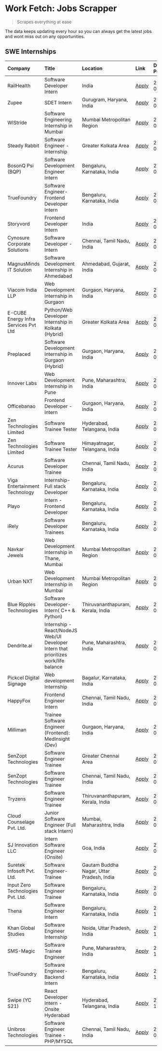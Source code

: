 # Work Fetch: Jobs Scrapper
> Scrapes everything at ease

The data keeps updating every hour so you can always get the latest jobs and wont miss out on any opportunities.

## SWE Internships
<!--START_SECTION:workfetch-->
| Company                              | Title                                                                                | Location                                  | Link                                                                                                                                                                                                                                                                                              | Date Posted   |
|:-------------------------------------|:-------------------------------------------------------------------------------------|:------------------------------------------|:--------------------------------------------------------------------------------------------------------------------------------------------------------------------------------------------------------------------------------------------------------------------------------------------------|:--------------|
| RailHealth                           | Software Developer Intern                                                            | India                                     | [Apply](https://in.linkedin.com/jobs/view/software-developer-intern-at-railhealth-3890818802?position=58&pageNum=0&refId=9gXRBj9JBHuF6OANnO2wSg%3D%3D&trackingId=AnZ%2FSGHC2sX3vwNmGrJNlg%3D%3D&trk=public_jobs_jserp-result_search-card)                                                         | 2024-04-11    |
| Zupee                                | SDET Intern                                                                          | Gurugram, Haryana, India                  | [Apply](https://in.linkedin.com/jobs/view/sdet-intern-at-zupee-3888478071?position=39&pageNum=0&refId=9gXRBj9JBHuF6OANnO2wSg%3D%3D&trackingId=4cU71PwZbCIlKZsPUYXqnA%3D%3D&trk=public_jobs_jserp-result_search-card)                                                                              | 2024-04-09    |
| WiStride                             | Software Engineering Internship in Mumbai                                            | Mumbai Metropolitan Region                | [Apply](https://in.linkedin.com/jobs/view/software-engineering-internship-in-mumbai-at-wistride-3888218704?position=16&pageNum=0&refId=9gXRBj9JBHuF6OANnO2wSg%3D%3D&trackingId=Jp5ifZTrEbt5fRuCz8yl%2BA%3D%3D&trk=public_jobs_jserp-result_search-card)                                           | 2024-04-08    |
| Steady Rabbit                        | Software Engineer - Internship                                                       | Greater Kolkata Area                      | [Apply](https://in.linkedin.com/jobs/view/software-engineer-internship-at-steady-rabbit-3885171077?position=19&pageNum=0&refId=9gXRBj9JBHuF6OANnO2wSg%3D%3D&trackingId=vixWe0lRUZMRDt6TryizyQ%3D%3D&trk=public_jobs_jserp-result_search-card)                                                     | 2024-04-08    |
| BosonQ Psi (BQP)                     | Software Development Engineer Intern                                                 | Bengaluru, Karnataka, India               | [Apply](https://in.linkedin.com/jobs/view/software-development-engineer-intern-at-bosonq-psi-bqp-3888328596?position=38&pageNum=0&refId=9gXRBj9JBHuF6OANnO2wSg%3D%3D&trackingId=JP8%2FVCHyfVcTtxKizK1AoA%3D%3D&trk=public_jobs_jserp-result_search-card)                                          | 2024-04-06    |
| TrueFoundry                          | Software Engineer- Frontend Developer Intern                                         | Bengaluru, Karnataka, India               | [Apply](https://in.linkedin.com/jobs/view/software-engineer-frontend-developer-intern-at-truefoundry-3887320206?position=21&pageNum=0&refId=9gXRBj9JBHuF6OANnO2wSg%3D%3D&trackingId=ioos286yBUAhppgiQdp8Ew%3D%3D&trk=public_jobs_jserp-result_search-card)                                        | 2024-04-05    |
| Storyvord                            | Frontend Developer Intern                                                            | India                                     | [Apply](https://in.linkedin.com/jobs/view/frontend-developer-intern-at-storyvord-3518938006?position=20&pageNum=0&refId=9gXRBj9JBHuF6OANnO2wSg%3D%3D&trackingId=IkCy6CEkO%2BZWisPcwT2Qow%3D%3D&trk=public_jobs_jserp-result_search-card)                                                          | 2024-04-04    |
| Cynosure Corporate Solutions         | Software Developer -Intern                                                           | Chennai, Tamil Nadu, India                | [Apply](https://in.linkedin.com/jobs/view/software-developer-intern-at-cynosure-corporate-solutions-3884767755?position=24&pageNum=0&refId=9gXRBj9JBHuF6OANnO2wSg%3D%3D&trackingId=PImAdumE7deu6Iv7nu%2Fn2A%3D%3D&trk=public_jobs_jserp-result_search-card)                                       | 2024-04-04    |
| MagnusMinds IT Solution              | Software Development Internship in Ahmedabad                                         | Ahmedabad, Gujarat, India                 | [Apply](https://in.linkedin.com/jobs/view/software-development-internship-in-ahmedabad-at-magnusminds-it-solution-3883933909?position=36&pageNum=0&refId=9gXRBj9JBHuF6OANnO2wSg%3D%3D&trackingId=WWekLlhM7ZhYKmck2qsAKw%3D%3D&trk=public_jobs_jserp-result_search-card)                           | 2024-04-03    |
| Viacom India LLP                     | Web Development Internship in Gurgaon                                                | Gurgaon, Haryana, India                   | [Apply](https://in.linkedin.com/jobs/view/web-development-internship-in-gurgaon-at-viacom-india-llp-3883946826?position=57&pageNum=0&refId=9gXRBj9JBHuF6OANnO2wSg%3D%3D&trackingId=dUsvBnCFyIDeC0enZrzEag%3D%3D&trk=public_jobs_jserp-result_search-card)                                         | 2024-04-03    |
| E-CUBE Energy Infra Services Pvt Ltd | Python/Web Developer Internship in Kolkata (Hybrid)                                  | Greater Kolkata Area                      | [Apply](https://in.linkedin.com/jobs/view/python-web-developer-internship-in-kolkata-hybrid-at-e-cube-energy-infra-services-pvt-ltd-3882160442?position=14&pageNum=0&refId=9gXRBj9JBHuF6OANnO2wSg%3D%3D&trackingId=%2FdgoBfq4BhC%2Bz%2B1WrvrhHg%3D%3D&trk=public_jobs_jserp-result_search-card)   | 2024-04-02    |
| Preplaced                            | Software Development Internship in Gurgaon (Hybrid)                                  | Gurgaon, Haryana, India                   | [Apply](https://in.linkedin.com/jobs/view/software-development-internship-in-gurgaon-hybrid-at-preplaced-3880567870?position=23&pageNum=0&refId=9gXRBj9JBHuF6OANnO2wSg%3D%3D&trackingId=RkxSxRnAdLx7pWtGjqBx%2Fg%3D%3D&trk=public_jobs_jserp-result_search-card)                                  | 2024-04-01    |
| Innover Labs                         | Web Development Internship in Pune                                                   | Pune, Maharashtra, India                  | [Apply](https://in.linkedin.com/jobs/view/web-development-internship-in-pune-at-innover-labs-3875494237?position=8&pageNum=0&refId=9gXRBj9JBHuF6OANnO2wSg%3D%3D&trackingId=ZRLnqObN4u8xyVGJyxJQnw%3D%3D&trk=public_jobs_jserp-result_search-card)                                                 | 2024-03-28    |
| Officebanao                          | Frontend Developer - Intern                                                          | Gurgaon, Haryana, India                   | [Apply](https://in.linkedin.com/jobs/view/frontend-developer-intern-at-officebanao-3871265915?position=12&pageNum=0&refId=9gXRBj9JBHuF6OANnO2wSg%3D%3D&trackingId=4J1sEma%2F5DqNs6%2FvL%2BCZ%2Fg%3D%3D&trk=public_jobs_jserp-result_search-card)                                                  | 2024-03-28    |
| Zen Technologies Limited             | Software Trainee Tester                                                              | Hyderabad, Telangana, India               | [Apply](https://in.linkedin.com/jobs/view/software-trainee-tester-at-zen-technologies-limited-3872036112?position=13&pageNum=0&refId=9gXRBj9JBHuF6OANnO2wSg%3D%3D&trackingId=1w%2BgO6%2FhpZ%2F6HpGZdAAYGw%3D%3D&trk=public_jobs_jserp-result_search-card)                                         | 2024-03-27    |
| Zen Technologies Limited             | Software Trainee Tester                                                              | Himayatnagar, Telangana, India            | [Apply](https://in.linkedin.com/jobs/view/software-trainee-tester-at-zen-technologies-limited-3872100214?position=10&pageNum=0&refId=9gXRBj9JBHuF6OANnO2wSg%3D%3D&trackingId=mUtKINENOb85Nd70jT18SA%3D%3D&trk=public_jobs_jserp-result_search-card)                                               | 2024-03-26    |
| Acurus                               | Software Developer Trainee                                                           | Chennai, Tamil Nadu, India                | [Apply](https://in.linkedin.com/jobs/view/software-developer-trainee-at-acurus-3871400616?position=22&pageNum=0&refId=9gXRBj9JBHuF6OANnO2wSg%3D%3D&trackingId=FudQIEz5qzfNJfWdZmrqpg%3D%3D&trk=public_jobs_jserp-result_search-card)                                                              | 2024-03-26    |
| Viga Entertainment Technology        | Internship-Full stack Developer                                                      | Bengaluru, Karnataka, India               | [Apply](https://in.linkedin.com/jobs/view/internship-full-stack-developer-at-viga-entertainment-technology-3870669789?position=29&pageNum=0&refId=9gXRBj9JBHuF6OANnO2wSg%3D%3D&trackingId=cm9KeuiBQATyNTxqNykaZA%3D%3D&trk=public_jobs_jserp-result_search-card)                                  | 2024-03-25    |
| Playo                                | Intern - Frontend Developer                                                          | Bengaluru, Karnataka, India               | [Apply](https://in.linkedin.com/jobs/view/intern-frontend-developer-at-playo-3864131172?position=6&pageNum=0&refId=9gXRBj9JBHuF6OANnO2wSg%3D%3D&trackingId=lmqSojCtFso2SsfGwGIjHQ%3D%3D&trk=public_jobs_jserp-result_search-card)                                                                 | 2024-03-22    |
| iRely                                | Software Developer Trainees                                                          | Bengaluru, Karnataka, India               | [Apply](https://in.linkedin.com/jobs/view/software-developer-trainees-at-irely-3860566039?position=3&pageNum=0&refId=9gXRBj9JBHuF6OANnO2wSg%3D%3D&trackingId=YmcLkSN1Ifhy3oRhJ%2BuvFw%3D%3D&trk=public_jobs_jserp-result_search-card)                                                             | 2024-03-18    |
| Navkar Jewels                        | Web Development Internship in Thane, Mumbai                                          | Mumbai Metropolitan Region                | [Apply](https://in.linkedin.com/jobs/view/web-development-internship-in-thane-mumbai-at-navkar-jewels-3858080315?position=59&pageNum=0&refId=9gXRBj9JBHuF6OANnO2wSg%3D%3D&trackingId=y9%2Bpq3V8UUqZ0NDhuaUz6Q%3D%3D&trk=public_jobs_jserp-result_search-card)                                     | 2024-03-15    |
| Urban NXT                            | Web Development Internship in Mumbai                                                 | Mumbai Metropolitan Region                | [Apply](https://in.linkedin.com/jobs/view/web-development-internship-in-mumbai-at-urban-nxt-3858090142?position=60&pageNum=0&refId=9gXRBj9JBHuF6OANnO2wSg%3D%3D&trackingId=hSf6b4yV%2Fuq9XmBm08ADZw%3D%3D&trk=public_jobs_jserp-result_search-card)                                               | 2024-03-15    |
| Blue Ripples Technologies            | Software Developer- Intern( C++ & Python)                                            | Thiruvananthapuram, Kerala, India         | [Apply](https://in.linkedin.com/jobs/view/software-developer-intern-c%2B%2B-python-at-blue-ripples-technologies-3855594494?position=18&pageNum=0&refId=9gXRBj9JBHuF6OANnO2wSg%3D%3D&trackingId=gQBQjXJqEs%2BJAgRCzwEAJA%3D%3D&trk=public_jobs_jserp-result_search-card)                           | 2024-03-14    |
| Dendrite.ai                          | Internship - React/NodeJS Web/UI Developer Intern that prioritizes work/life balance | Pune, Maharashtra, India                  | [Apply](https://in.linkedin.com/jobs/view/internship-react-nodejs-web-ui-developer-intern-that-prioritizes-work-life-balance-at-dendrite-ai-3853583200?position=37&pageNum=0&refId=9gXRBj9JBHuF6OANnO2wSg%3D%3D&trackingId=zQUnKKANL6UP7eUSGeMqfw%3D%3D&trk=public_jobs_jserp-result_search-card) | 2024-03-12    |
| Pickcel Digital Signage              | Web development Internship                                                           | Bagalur, Karnataka, India                 | [Apply](https://in.linkedin.com/jobs/view/web-development-internship-at-pickcel-digital-signage-3849506118?position=56&pageNum=0&refId=9gXRBj9JBHuF6OANnO2wSg%3D%3D&trackingId=ntpaz2l0udOiYlQV7Npqdw%3D%3D&trk=public_jobs_jserp-result_search-card)                                             | 2024-03-08    |
| HappyFox                             | Frontend Engineer Intern                                                             | Chennai, Tamil Nadu, India                | [Apply](https://in.linkedin.com/jobs/view/frontend-engineer-intern-at-happyfox-3848357951?position=49&pageNum=0&refId=9gXRBj9JBHuF6OANnO2wSg%3D%3D&trackingId=BOCPB9PXeWnecOtQYOXS3w%3D%3D&trk=public_jobs_jserp-result_search-card)                                                              | 2024-03-07    |
| Milliman                             | Trainee Software Engineer (Frontend): MedInsight (Dev)                               | Gurgaon, Haryana, India                   | [Apply](https://in.linkedin.com/jobs/view/trainee-software-engineer-frontend-medinsight-dev-at-milliman-3792874280?position=11&pageNum=0&refId=9gXRBj9JBHuF6OANnO2wSg%3D%3D&trackingId=gbdq%2BakIvu6pUgBO0ZxMQQ%3D%3D&trk=public_jobs_jserp-result_search-card)                                   | 2024-03-01    |
| SenZopt Technologies                 | Software Engineer Trainee                                                            | Greater Chennai Area                      | [Apply](https://in.linkedin.com/jobs/view/software-engineer-trainee-at-senzopt-technologies-3827688781?position=40&pageNum=0&refId=9gXRBj9JBHuF6OANnO2wSg%3D%3D&trackingId=xmd4kNltjbvga3jJlEEEEA%3D%3D&trk=public_jobs_jserp-result_search-card)                                                 | 2024-02-12    |
| SenZopt Technologies                 | Software Engineer Trainee                                                            | Chennai, Tamil Nadu, India                | [Apply](https://in.linkedin.com/jobs/view/software-engineer-trainee-at-senzopt-technologies-3827686880?position=52&pageNum=0&refId=9gXRBj9JBHuF6OANnO2wSg%3D%3D&trackingId=868sy5JyoYmCJB%2FvuqfiPA%3D%3D&trk=public_jobs_jserp-result_search-card)                                               | 2024-02-12    |
| Tryzens                              | Software Engineer Trainee                                                            | Thiruvananthapuram, Kerala, India         | [Apply](https://in.linkedin.com/jobs/view/software-engineer-trainee-at-tryzens-3809363491?position=42&pageNum=0&refId=9gXRBj9JBHuF6OANnO2wSg%3D%3D&trackingId=UileR2FL1xJVAfN%2BEEQYjw%3D%3D&trk=public_jobs_jserp-result_search-card)                                                            | 2024-01-18    |
| Cloud Counselage Pvt. Ltd.           | Junior Software Engineer (Full stack Intern)                                         | Mumbai, Maharashtra, India                | [Apply](https://in.linkedin.com/jobs/view/junior-software-engineer-full-stack-intern-at-cloud-counselage-pvt-ltd-3803132814?position=32&pageNum=0&refId=9gXRBj9JBHuF6OANnO2wSg%3D%3D&trackingId=H0mfK26s%2FAbXuBzG8%2BdBWA%3D%3D&trk=public_jobs_jserp-result_search-card)                        | 2024-01-11    |
| SJ Innovation LLC                    | Intern Software Engineer (Onsite)                                                    | Goa, India                                | [Apply](https://in.linkedin.com/jobs/view/intern-software-engineer-onsite-at-sj-innovation-llc-3799959011?position=47&pageNum=0&refId=9gXRBj9JBHuF6OANnO2wSg%3D%3D&trackingId=umxJbDGaebSg7z9uMu3new%3D%3D&trk=public_jobs_jserp-result_search-card)                                              | 2024-01-11    |
| Suretek Infosoft Pvt. Ltd.           | Software Engineer-Trainee                                                            | Gautam Buddha Nagar, Uttar Pradesh, India | [Apply](https://in.linkedin.com/jobs/view/software-engineer-trainee-at-suretek-infosoft-pvt-ltd-3800934643?position=27&pageNum=0&refId=9gXRBj9JBHuF6OANnO2wSg%3D%3D&trackingId=NHLgapeHzJS5Wh8VO7k8Kw%3D%3D&trk=public_jobs_jserp-result_search-card)                                             | 2024-01-09    |
| Input Zero Technologies Pvt. Ltd.    | Software Engineer Trainee                                                            | Bengaluru, Karnataka, India               | [Apply](https://in.linkedin.com/jobs/view/software-engineer-trainee-at-input-zero-technologies-pvt-ltd-3800927643?position=34&pageNum=0&refId=9gXRBj9JBHuF6OANnO2wSg%3D%3D&trackingId=%2FjQWFgwwe9OfpjQvLTRZuQ%3D%3D&trk=public_jobs_jserp-result_search-card)                                    | 2024-01-09    |
| Thena                                | Software Engineer Intern                                                             | Bengaluru, Karnataka, India               | [Apply](https://in.linkedin.com/jobs/view/software-engineer-intern-at-thena-3778731751?position=25&pageNum=0&refId=9gXRBj9JBHuF6OANnO2wSg%3D%3D&trackingId=8kXnsgI8NDZg3MVvgl3CAw%3D%3D&trk=public_jobs_jserp-result_search-card)                                                                 | 2023-12-05    |
| Khan Global Studies                  | Software Engineer Internship                                                         | Noida, Uttar Pradesh, India               | [Apply](https://in.linkedin.com/jobs/view/software-engineer-internship-at-khan-global-studies-3766942197?position=54&pageNum=0&refId=9gXRBj9JBHuF6OANnO2wSg%3D%3D&trackingId=0BYseOcGAOo%2F7ObRM%2BVR3Q%3D%3D&trk=public_jobs_jserp-result_search-card)                                           | 2023-11-27    |
| SMS-Magic                            | Software Trainee Engineer                                                            | Pune, Maharashtra, India                  | [Apply](https://in.linkedin.com/jobs/view/software-trainee-engineer-at-sms-magic-3761409781?position=33&pageNum=0&refId=9gXRBj9JBHuF6OANnO2wSg%3D%3D&trackingId=lrMfkUyzE7etasU%2FBocK5g%3D%3D&trk=public_jobs_jserp-result_search-card)                                                          | 2023-11-16    |
| TrueFoundry                          | Software Engineer-Backend Intern                                                     | Bengaluru, Karnataka, India               | [Apply](https://in.linkedin.com/jobs/view/software-engineer-backend-intern-at-truefoundry-3779508170?position=35&pageNum=0&refId=9gXRBj9JBHuF6OANnO2wSg%3D%3D&trackingId=2S08v8El9RqtdxFsuXgzgA%3D%3D&trk=public_jobs_jserp-result_search-card)                                                   | 2023-11-10    |
| Swipe (YC S21)                       | React Developer Intern - Onsite Hyderabad                                            | Hyderabad, Telangana, India               | [Apply](https://in.linkedin.com/jobs/view/react-developer-intern-onsite-hyderabad-at-swipe-yc-s21-3737600089?position=43&pageNum=0&refId=9gXRBj9JBHuF6OANnO2wSg%3D%3D&trackingId=9I0CPNARgcC0DQ4lnDmHEQ%3D%3D&trk=public_jobs_jserp-result_search-card)                                           | 2023-10-13    |
| Unibros Technologies                 | Software Engineer Trainee - PHP/MYSQL                                                | Chennai, Tamil Nadu, India                | [Apply](https://in.linkedin.com/jobs/view/software-engineer-trainee-php-mysql-at-unibros-technologies-3656599241?position=41&pageNum=0&refId=9gXRBj9JBHuF6OANnO2wSg%3D%3D&trackingId=X7weD8eJ3%2B6UEbuqZlspsw%3D%3D&trk=public_jobs_jserp-result_search-card)                                     | 2023-06-12    |
<!--END_SECTION:workfetch-->
